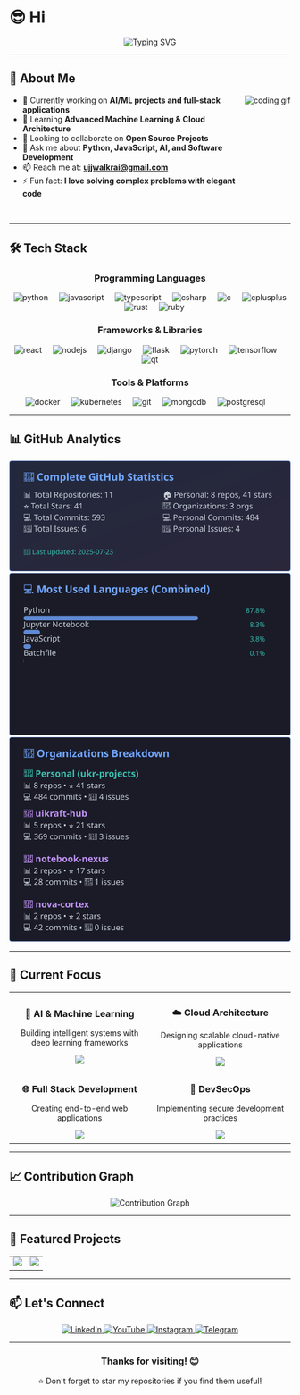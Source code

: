 # 😎 Hi

<div align="center">
  <img src="https://readme-typing-svg.herokuapp.com?font=Fira+Code&size=30&duration=3000&pause=1000&color=00D4FF&center=true&vCenter=true&width=600&lines=Full+Stack+Developer;AI+%26+ML+Enthusiast;Open+Source+Contributor;Problem+Solver" alt="Typing SVG" />
</div>

---

## 🚀 About Me

<img align="right" height="200" src="https://i.pinimg.com/originals/6f/b5/fc/6fb5fce9731e6e748a16c836b3ad9444.gif" alt="coding gif" />

- 🔭 Currently working on **AI/ML projects and full-stack applications**
- 🌱 Learning **Advanced Machine Learning & Cloud Architecture**
- 👯 Looking to collaborate on **Open Source Projects**
- 💬 Ask me about **Python, JavaScript, AI, and Software Development**
- 📫 Reach me at: **ujjwalkrai@gmail.com**
- ⚡ Fun fact: **I love solving complex problems with elegant code**

<br clear="both"/>

---

## 🛠️ Tech Stack

<div align="center">

### Programming Languages
<div>
  <img src="https://cdn.jsdelivr.net/gh/devicons/devicon/icons/python/python-original.svg" height="40" alt="python" />
  <img width="12" />
  <img src="https://cdn.jsdelivr.net/gh/devicons/devicon/icons/javascript/javascript-original.svg" height="40" alt="javascript" />
  <img width="12" />
  <img src="https://cdn.jsdelivr.net/gh/devicons/devicon/icons/typescript/typescript-original.svg" height="40" alt="typescript" />
  <img width="12" />
  <img src="https://cdn.jsdelivr.net/gh/devicons/devicon/icons/csharp/csharp-original.svg" height="40" alt="csharp" />
  <img width="12" />
  <img src="https://cdn.jsdelivr.net/gh/devicons/devicon/icons/c/c-original.svg" height="40" alt="c" />
  <img width="12" />
  <img src="https://cdn.jsdelivr.net/gh/devicons/devicon/icons/cplusplus/cplusplus-original.svg" height="40" alt="cplusplus" />
  <img width="12" />
  <img src="https://skillicons.dev/icons?i=rust" height="40" alt="rust" />
  <img width="12" />
  <img src="https://skillicons.dev/icons?i=ruby" height="40" alt="ruby" />
</div>

### Frameworks & Libraries
<div>
  <img src="https://cdn.jsdelivr.net/gh/devicons/devicon/icons/react/react-original.svg" height="40" alt="react" />
  <img width="12" />
  <img src="https://cdn.jsdelivr.net/gh/devicons/devicon/icons/nodejs/nodejs-original.svg" height="40" alt="nodejs" />
  <img width="12" />
  <img src="https://cdn.jsdelivr.net/gh/devicons/devicon/icons/django/django-plain.svg" height="40" alt="django" />
  <img width="12" />
  <img src="https://cdn.jsdelivr.net/gh/devicons/devicon/icons/flask/flask-original.svg" height="40" alt="flask" />
  <img width="12" />
  <img src="https://cdn.simpleicons.org/pytorch/EE4C2C" height="40" alt="pytorch" />
  <img width="12" />
  <img src="https://cdn.simpleicons.org/tensorflow/FF6F00" height="40" alt="tensorflow" />
  <img width="12" />
  <img src="https://cdn.simpleicons.org/qt/41CD52" height="40" alt="qt" />
</div>

### Tools & Platforms
<div>
  <img src="https://cdn.jsdelivr.net/gh/devicons/devicon/icons/docker/docker-original.svg" height="40" alt="docker" />
  <img width="12" />
  <img src="https://cdn.jsdelivr.net/gh/devicons/devicon/icons/kubernetes/kubernetes-plain.svg" height="40" alt="kubernetes" />
  <img width="12" />
  <img src="https://cdn.jsdelivr.net/gh/devicons/devicon/icons/git/git-original.svg" height="40" alt="git" />
  <img width="12" />
  <img src="https://cdn.jsdelivr.net/gh/devicons/devicon/icons/mongodb/mongodb-original.svg" height="40" alt="mongodb" />
  <img width="12" />
  <img src="https://cdn.jsdelivr.net/gh/devicons/devicon/icons/postgresql/postgresql-original.svg" height="40" alt="postgresql" />
  <img width="12" />
</div>

</div>

---

## 📊 GitHub Analytics

<div align="center">
  <img src="./assets/github-stats.svg" alt="GitHub Stats" />
  <img src="./assets/languages.svg" alt="Top Languages" />
  <img src="./assets/organizations.svg" alt="Organizations" />
</div>

---

## 🎯 Current Focus

<div align="center">
  <table>
    <tr>
      <td width="50%" align="center">
        <h3>🤖 AI & Machine Learning</h3>
        <p>Building intelligent systems with deep learning frameworks</p>
        <img src="https://img.shields.io/badge/Focus-AI%2FML-blue?style=for-the-badge&logo=tensorflow" />
      </td>
      <td width="50%" align="center">
        <h3>☁️ Cloud Architecture</h3>
        <p>Designing scalable cloud-native applications</p>
        <img src="https://img.shields.io/badge/Focus-Cloud-orange?style=for-the-badge&logo=amazonaws" />
      </td>
    </tr>
    <tr>
      <td width="50%" align="center">
        <h3>🌐 Full Stack Development</h3>
        <p>Creating end-to-end web applications</p>
        <img src="https://img.shields.io/badge/Focus-Full%20Stack-green?style=for-the-badge&logo=react" />
      </td>
      <td width="50%" align="center">
        <h3>🔐 DevSecOps</h3>
        <p>Implementing secure development practices</p>
        <img src="https://img.shields.io/badge/Focus-DevSecOps-red?style=for-the-badge&logo=security" />
      </td>
    </tr>
  </table>
</div>

---

## 📈 Contribution Graph

<div align="center">
  <img src="https://github-readme-activity-graph.vercel.app/graph?username=ukr-projects&theme=tokyo-night&area=true&hide_border=true" alt="Contribution Graph" />
</div>

---

## 🌟 Featured Projects

<div align="center">
  <table>
    <tr>
      <td width="50%">
        <a href="https://github.com/uikraft-hub/yt-downloader-gui">
          <img src="https://github-readme-stats.vercel.app/api/pin/?username=ukr-projects&repo=yt-downloader-gui&theme=tokyonight&hide_border=true" />
        </a>
      </td>
      <td width="50%">
        <a href="https://github.com/uikraft-hub/insta-downloader-gui">
          <img src="https://github-readme-stats.vercel.app/api/pin/?username=ukr-projects&repo=insta-downloader-gui&theme=tokyonight&hide_border=true" />
        </a>
      </td>
    </tr>
  </table>
</div>

---

## 📫 Let's Connect

<div align="center">
  <a href="https://www.linkedin.com/in/ujjwal-kumar-rai/" target="_blank">
    <img src="https://img.shields.io/badge/LinkedIn-0077B5?style=for-the-badge&logo=linkedin&logoColor=white" alt="LinkedIn" />
  </a>
  <a href="https://www.youtube.com/@UKRPROJECTS" target="_blank">
    <img src="https://img.shields.io/badge/YouTube-FF0000?style=for-the-badge&logo=youtube&logoColor=white" alt="YouTube" />
  </a>
  <a href="https://www.instagram.com/ukr_projects" target="_blank">
    <img src="https://img.shields.io/badge/Instagram-E4405F?style=for-the-badge&logo=instagram&logoColor=white" alt="Instagram" />
  </a>
  <a href="https://t.me/u_nova01" target="_blank">
    <img src="https://img.shields.io/badge/Telegram-2CA5E0?style=for-the-badge&logo=telegram&logoColor=white" alt="Telegram" />
  </a>
</div>

---

<div align="center">
  <h3>Thanks for visiting! 😊</h3>
  <p>⭐ Don't forget to star my repositories if you find them useful!</p>
</div>
